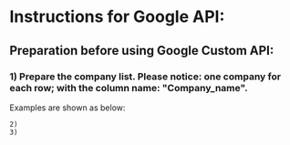 
# Instructions for Google API:


## Preparation before using Google Custom API:

### 1) Prepare the company list. Please notice: one company for each row; with the column name: "Company_name". <br> 
Examples are shown as below:<br> 
	
		
		
		
		
	2)
	3) 
